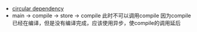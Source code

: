 - [circular dependency](https://github.com/vitejs/vite/issues/4430)
 - main -> compile -> store -> compile 此时不可以调用compile 因为compile已经在编译，但是没有编译完成，应该使用异步，使compile的调用延后
